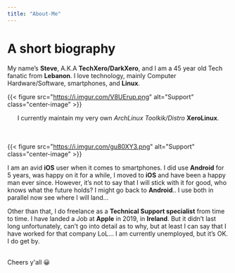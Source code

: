 ```yaml
---
title: "About-Me"
---
```


# A short biography

My name’s **Steve**, A.K.A **TechXero/DarkXero**, and I am a 45 year old Tech fanatic from **Lebanon**. I love technology, mainly Computer Hardware/Software, smartphones, and **Linux**.

{{< figure src="https://i.imgur.com/V8UErup.png" alt="Support" class="center-image" >}}<br />

<center>I currently maintain my very own <i>ArchLinux Toolkik/Distro</i> <strong>XeroLinux</strong>.</center><br /><br />

{{< figure src="https://i.imgur.com/gu80XY3.png" alt="Support" class="center-image" >}}<br />

I am an avid **iOS** user when it comes to smartphones. I did use **Android** for 5 years, was happy on it for a while, I moved to **iOS** and have been a happy man ever since. However, it’s not to say that I will stick with it for good, who knows what the future holds? I might go back to **Android**.. I use both in parallel now see where I will land…

Other than that, I do freelance as a **Technical Support specialist** from time to time. I have landed a Job at **Apple** in 2019, in **Ireland**. But it didn’t last long unfortunately, can’t go into detail as to why, but at least I can say that I have worked for that company LoL… I am currently unemployed, but it’s OK. I do get by.<br /><br />

Cheers y'all 😀
